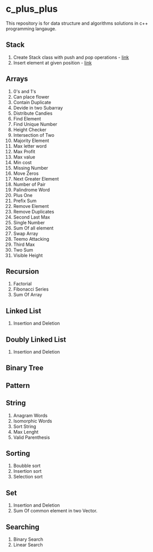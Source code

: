 # c_plus_plus
This repository is for data structure and algorithms solutions in c++ programming langauge.

## Stack
1. Create Stack class with push and pop operations - [link](Stack/new.cpp)
2. Insert element at given position - [link](Stack/InsertAtAnyIndex.cpp)

## Arrays
1. 0's and 1's
2. Can place flower
3. Contain Duplicate
4. Devide in two Subarray
5. Distribute Candies
6. Find Element
7. Find Unique Number
8. Height Checker
9. Intersection of Two
10. Majority Element
11. Max letter word
12. Max Profit
13. Max value
14. Min cost
15. Missing Number 
16. Move Zeros
17. Next Greater Element 
18. Number of Pair
19. Palindrome Word
20. Plus One 
21. Prefix Sum
22. Remove Element 
23. Remove Duplicates
24. Second Last Max
25. Single Number
26. Sum Of all element 
27. Swap Array
28. Teemo Attacking
29. Third Max
30. Two Sum
31. Visible Height


## Recursion
1. Factorial
2. Fibonacci Series
3. Sum Of Array

## Linked List
1. Insertion and Deletion

## Doubly Linked List
1. Insertion and Deletion

## Binary Tree

## Pattern 

## String
1. Anagram Words
2. Isomorphic Words
3. Sort String
4. Max Lenght
5. Valid Parenthesis

## Sorting
1. Boubble sort
2. Insertion sort
3. Selection sort

## Set
1. Insertion and Deletion 
2. Sum Of common element in two Vector.

## Searching
1. Binary Search
2. Linear Search




